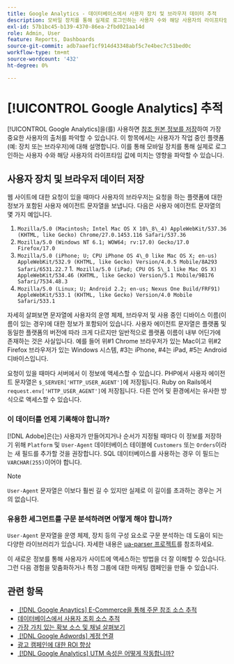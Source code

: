 ```yaml
---
title: Google Analytics - 데이터베이스에서 사용자 장치 및 브라우저 데이터 추적
description: 모바일 장치를 통해 실제로 로그인하는 사용자 수와 해당 사용자의 라이프타임 값에 영향을 미치는 방법에 대해 알아봅니다.
exl-id: 57b1bc45-b139-4370-86ea-2fbd021aa14d
role: Admin, User
feature: Reports, Dashboards
source-git-commit: adb7aaef1cf914d43348abf5c7e4bec7c51bed0c
workflow-type: tm+mt
source-wordcount: '432'
ht-degree: 0%

---
```


# [!UICONTROL Google Analytics] 추적

[!UICONTROL Google Analytics]을(를) 사용하면 [참조 원본 정보를 저장](../analysis/google-track-user-acq.md)하여 가장 중요한 사용자의 출처를 파악할 수 있습니다. 이 항목에서는 사용자가 작업 중인 플랫폼(예: 장치 또는 브라우저)에 대해 설명합니다. 이를 통해 모바일 장치를 통해 실제로 로그인하는 사용자 수와 해당 사용자의 라이프타임 값에 미치는 영향을 파악할 수 있습니다.

## 사용자 장치 및 브라우저 데이터 저장

웹 사이트에 대한 요청이 있을 때마다 사용자의 브라우저는 요청을 하는 플랫폼에 대한 정보가 포함된 사용자 에이전트 문자열을 보냅니다. 다음은 사용자 에이전트 문자열의 몇 가지 예입니다.

1. `Mozilla/5.0 (Macintosh; Intel Mac OS X 10\_8\_4) AppleWebKit/537.36 (KHTML, like Gecko) Chrome/27.0.1453.116 Safari/537.36`
1. `Mozilla/5.0 (Windows NT 6.1; WOW64; rv:17.0) Gecko/17.0 Firefox/17.0`
1. `Mozilla/5.0 (iPhone; U; CPU iPhone OS 4\_0 like Mac OS X; en-us) AppleWebKit/532.9 (KHTML, like Gecko) Version/4.0.5 Mobile/8A293 Safari/6531.22.7`
1.` Mozilla/5.0 (iPad; CPU OS 5\_1 like Mac OS X) AppleWebKit/534.46 (KHTML, like Gecko) Version/5.1 Mobile/9B176 Safari/7534.48.3`
1. `Mozilla/5.0 (Linux; U; Android 2.2; en-us; Nexus One Build/FRF91) AppleWebKit/533.1 (KHTML, like Gecko) Version/4.0 Mobile Safari/533.1`

자세히 살펴보면 문자열에 사용자의 운영 체제, 브라우저 및 사용 중인 디바이스 이름(이름이 있는 경우)에 대한 정보가 포함되어 있습니다. 사용자 에이전트 문자열은 플랫폼 및 동일한 플랫폼의 버전에 따라 크게 다르지만 일반적으로 플랫폼 이름이 내부 어딘가에 존재하는 것은 사실입니다. 예를 들어 위#1 Chrome 브라우저가 있는 Mac이고 위#2 Firefox 브라우저가 있는 Windows 시스템, #3는 iPhone, #4는 iPad, #5는 Android 디바이스입니다.

요청이 있을 때마다 서버에서 이 정보에 액세스할 수 있습니다. PHP에서 사용자 에이전트 문자열은 `$_SERVER['HTTP_USER_AGENT']`에 저장됩니다. Ruby on Rails에서 `request.env['HTTP_USER_AGENT']`에 저장됩니다. 다른 언어 및 환경에서는 유사한 방식으로 액세스할 수 있습니다.

### 이 데이터를 언제 기록해야 합니까?

[!DNL Adobe]은(는) 사용자가 만들어지거나 순서가 지정될 때마다 이 정보를 저장하기 위해 `Platform` 및 `User-Agent` 데이터베이스 테이블에 `Customers` 또는 `Orders`이라는 새 필드를 추가할 것을 권장합니다. SQL 데이터베이스를 사용하는 경우 이 필드는 `VARCHAR(255)`이어야 합니다. 

>[!NOTE]
>
>`User-Agent` 문자열은 이보다 훨씬 길 수 있지만 실제로 이 길이를 초과하는 경우는 거의 없습니다.

### 유용한 세그먼트를 구문 분석하려면 어떻게 해야 합니까?

`User-Agent` 문자열을 운영 체제, 장치 등의 구성 요소로 구문 분석하는 데 도움이 되는 다양한 라이브러리가 있습니다. 자세한 내용은 [ua-parser 프로젝트](https://github.com/tobie/ua-parser)를 참조하세요.

이 새로운 정보를 통해 사용자가 사이트에 액세스하는 방법을 더 잘 이해할 수 있습니다. 그런 다음 경험을 맞춤화하거나 특정 그룹에 대한 마케팅 캠페인을 만들 수 있습니다.

## 관련 항목

* [&#x200B; [!DNL Google Anaytics] E-Commerce을 통해 주문 참조 소스 추적](../importing-data/integrations/google-ecommerce.md)
* [데이터베이스에서 사용자 조회 소스 추적](../analysis/google-track-user-acq.md)
* [가장 가치 있는 확보 소스 및 채널 살펴보기](../analysis/most-value-source-channel.md)
* [&#x200B; [!DNL Google Adwords] 계정 연결](../importing-data/integrations/google-adwords.md)
* [광고 캠페인에 대한 ROI 향상](../analysis/roi-ad-camp.md)
* [&#x200B; [!DNL Google Analytics] UTM 속성은 어떻게 작동합니까?](../analysis/utm-attributes.md)
